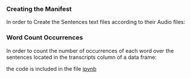 
### Creating the Manifest 
In order to Create the Sentences text files according to their Audio files:


### Word Count Occurrences
In order to count the number of occurrences of each word over the sentences located in the transcripts column of a data frame:

the code is included in the file [ipynb](https://github.com/MohamedMesto/ASR-Accent-Analysis-De/blob/main/DeepSpeech/data/make_MCV_manifestipynb)
 

 
